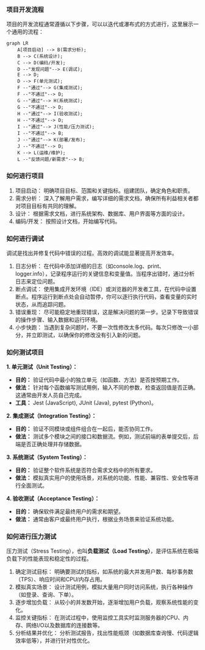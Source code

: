 ### 项目开发流程

项目的开发流程通常遵循以下步骤，可以以迭代或瀑布式的方式进行，这里展示一个通用的流程：



```mermaid
graph LR
    A[项目启动] --> B(需求分析);
    B --> C(系统设计);
    C --> D(编码/开发);
    D --"发现问题"--> E(调试);
    E --> D;
    D --> F(单元测试);
    F --"通过"--> G(集成测试);
    F --"不通过"--> D;
    G --"通过"--> H(系统测试);
    G --"不通过"--> D;
    H --"通过"--> I(验收测试);
    H --"不通过"--> D;
    I --"通过"--> J(性能/压力测试);
    I --"不通过"--> B;
    J --"通过"--> K(部署/发布);
    J --"不通过"--> D;
    K --> L(运维/维护);
    L --"反馈问题/新需求"--> B;
```



### 如何进行项目

1. 项目启动： 明确项目目标、范围和关键指标。组建团队，确定角色和职责。
2. 需求分析： 深入了解用户需求，编写详细的需求文档，确保所有利益相关者都对项目目标有共同的理解。
3. 设计： 根据需求文档，进行系统架构、数据库、用户界面等方面的设计。
4. 编码/开发： 按照设计文档，开始编写代码。



### 如何进行调试

调试是找出并修复代码中错误的过程。高效的调试能显著提高开发效率。

1. 日志分析： 在代码中添加详细的日志（如console.log、print、logger.info），记录程序运行的关键信息和变量值。当程序出错时，通过分析日志来定位问题。
2. 断点调试： 使用集成开发环境（IDE）或浏览器的开发者工具，在代码中设置断点。程序运行到断点处会自动暂停，你可以逐行执行代码，查看变量的实时状态，从而追踪问题。
3. 错误重现： 尽可能稳定地重现错误，这是解决问题的第一步。记录下导致错误的操作步骤、输入数据和运行环境。
4. 小步快跑： 当遇到复杂问题时，不要一次性修改太多代码。每次只修改一小部分，并立即测试，以确保你的修改没有引入新的问题。



### 如何测试项目

**1. 单元测试（Unit Testing）：**

- **目的：** 验证代码中最小的独立单元（如函数、方法）是否按预期工作。
- **做法：** 针对每个函数编写测试用例，输入不同的参数，检查返回值是否正确。这通常由开发人员自己完成。
- **工具：** Jest (JavaScript), JUnit (Java), pytest (Python)。

**2. 集成测试（Integration Testing）：**

- **目的：** 验证不同模块或组件组合在一起后，能否协同工作。
- **做法：** 测试多个模块之间的接口和数据流。例如，测试前端的表单提交后，后端是否正确处理并存储数据。

**3. 系统测试（System Testing）：**

- **目的：** 验证整个软件系统是否符合需求文档中的所有要求。
- **做法：** 模拟真实用户的使用场景，对系统的功能、性能、兼容性、安全性等进行全面测试。

**4. 验收测试（Acceptance Testing）：**

- **目的：** 确保软件满足最终用户的需求和期望。
- **做法：** 通常由客户或最终用户执行，根据业务场景来验证系统功能。



### 如何进行压力测试

压力测试（Stress Testing），也叫**负载测试（Load Testing）**，是评估系统在极端负载下的性能表现和稳定性的过程。

1. 确定测试目标： 明确要测试的指标，如系统的最大并发用户数、每秒事务数（TPS）、响应时间和CPU/内存占用。
2. 模拟真实场景： 设计测试用例，模拟大量用户同时访问系统，执行各种操作（如登录、查询、下单）。
3. 逐步增加负载： 从较小的并发数开始，逐渐增加用户负载，观察系统性能的变化。
4. 监控关键指标： 在测试过程中，使用监控工具实时监测服务器的CPU、内存、网络I/O以及数据库的连接数等。
5. 分析结果并优化： 分析测试报告，找出性能瓶颈（如数据库查询慢、代码逻辑效率低等），并进行针对性优化。

